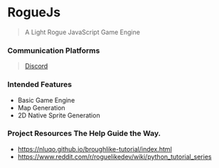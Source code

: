 # RogueJs

> A Light Rogue JavaScript Game Engine

### Communication Platforms
> [Discord](https://discord.gg/atuZfDJ)

### Intended Features

- Basic Game Engine
- Map Generation
- 2D Native Sprite Generation

### Project Resources The Help Guide the Way.

- https://nluqo.github.io/broughlike-tutorial/index.html
- https://www.reddit.com/r/roguelikedev/wiki/python_tutorial_series
